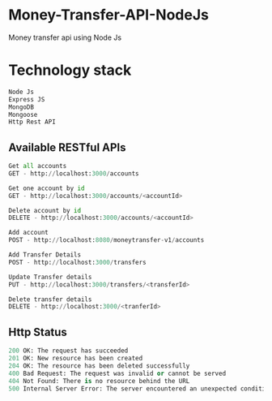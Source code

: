 # Money-Transfer-API-NodeJs
Money transfer api using Node Js

# Technology stack

```bash
Node Js
Express JS
MongoDB
Mongoose
Http Rest API
```

## Available RESTful APIs

```python
Get all accounts
GET - http://localhost:3000/accounts

Get one account by id
GET - http://localhost:3000/accounts/<accountId>

Delete account by id  
DELETE - http://localhost:3000/accounts/<accountId>

Add account
POST - http://localhost:8080/moneytransfer-v1/accounts

Add Transfer Details
POST - http://localhost:3000/transfers

Update Transfer details
PUT - http://localhost:3000/transfers/<transferId>

Delete transfer details
DELETE - http://localhost:3000/<tranferId>
```

## Http Status
```python
200 OK: The request has succeeded
201 OK: New resource has been created
204 OK: The resource has been deleted successfully
400 Bad Request: The request was invalid or cannot be served
404 Not Found: There is no resource behind the URL
500 Internal Server Error: The server encountered an unexpected condition
```

